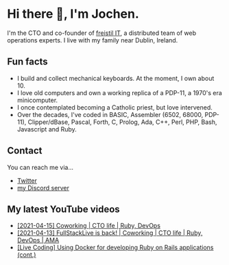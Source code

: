 # Hi there 👋, I'm Jochen.

I'm the CTO and co-founder of [freistil IT](https://www.freistil.it), a distributed team of web operations experts. I live with my family near Dublin, Ireland.

## Fun facts

- I build and collect mechanical keyboards. At the moment, I own about 10.
- I love old computers and own a working replica of a PDP-11, a 1970's era minicomputer.
- I once contemplated becoming a Catholic priest, but love intervened.
- Over the decades, I've coded in BASIC, Assembler (6502, 68000, PDP-11), Clipper/dBase, Pascal, Forth, C, Prolog, Ada, C++, Perl, PHP, Bash, Javascript and Ruby.

## Contact

You can reach me via...

- [Twitter](https://www.twitter.com/geewiz)
- [my Discord server](https://discord.gg/9BXevPr)

## My latest YouTube videos

<!-- YOUTUBE:START -->
- [[2021-04-15] Coworking | CTO life | Ruby, DevOps](https://www.youtube.com/watch?v=zxBgJy_8HWg)
- [[2021-04-13] FullStackLive is back! | Coworking | CTO life | Ruby, DevOps | AMA](https://www.youtube.com/watch?v=hdT_oWSdxB4)
- [[Live Coding] Using Docker for developing Ruby on Rails applications (cont.)](https://www.youtube.com/watch?v=bvkK9MeyVdA)
<!-- YOUTUBE:END -->

